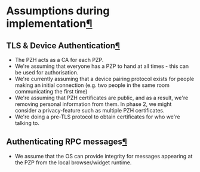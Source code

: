 Assumptions during implementation[¶](#Assumptions-during-implementation)
========================================================================

TLS & Device Authentication[¶](#TLS-38-Device-Authentication)
-------------------------------------------------------------

-   The PZH acts as a CA for each PZP.
-   We're assuming that everyone has a PZP to hand at all times - this
    can be used for authorisation.
-   We're currently assuming that a device pairing protocol exists for
    people making an initial connection (e.g. two people in the same
    room communicating the first time)
-   We're assuming that PZH certificates are public, and as a result,
    we're removing personal information from them. In phase 2, we might
    consider a privacy-feature such as multiple PZH certificates.
-   We're doing a pre-TLS protocol to obtain certificates for who we're
    talking to.

Authenticating RPC messages[¶](#Authenticating-RPC-messages)
------------------------------------------------------------

-   We assume that the OS can provide integrity for messages appearing
    at the PZP from the local browser/widget runtime.


